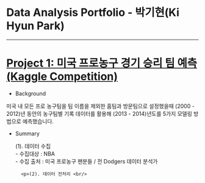 # Data Analysis Portfolio - 박기현(Ki Hyun Park) 
***
# [Project 1: 미국 프로농구 경기 승리 팀 예측(Kaggle Competition)](https://github.com/Ki-Hyun-Park/Kaggle_Competition)

- Background
 <p>미국 내 모든 프로 농구팀을 팀 이름을 제외한 홈팀과 방문팀으로 설정했을때 (2000 - 2012)년 동안의 농구팀별 기록 데이터를 활용해 (2013 - 2014)년도를 5가지 모델링 방법으로 예측했습니다.</p>
 
- Summary
        <p>(1). 데이터 수집 <br/>
        - 수집대상 : NBA <br/>
        - 수집 출처 : 미국 프로농구 팬분들 / 전 Dodgers 데이터 분석가 </p>

        <p>(2). 데이터 전처리 <br/>
        

